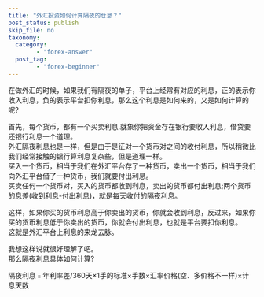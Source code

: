 ```yaml
---
title: "外汇投资如何计算隔夜的仓息？"
post_status: publish
skip_file: no
taxonomy:
  category:
        - "forex-answer"
  post_tag:
        - "forex-beginner"
---
```


在做外汇的时候，如果我们有隔夜的单子，平台上经常有对应的利息，正的表示你收入利息，负的表示平台扣你利息，那么这个利息是如何来的，又是如何计算的呢?

首先，每个货币，都有一个买卖利息.就象你把资金存在银行要收入利息，借贷要还银行利息一个道理。  
外汇隔夜利息也是一样，但是由于是征对一个货币对之间的收付利息，所以稍微比我们经常接触的银行算利息复杂些，但是道理一样。  
买入一个货币，相当于我们在外汇平台存了一种货币，卖出一个货币，相当于我们向外汇平台借了一种货币，我们就要付出利息。  
买卖任何一个货币对，买入的货币都收到利息，卖出的货币都付出利息;两个货币的息差(收到利息-付出利息)，就是每天收付的隔夜利息。

这样，如果你买的货币利息高于你卖出的货币，你就会收到利息，反过来，如果你买的货币利息低于你卖出的货币，你就会付出利息，也就是平台要扣你利息。  
这就是外汇平台上利息的来龙去脉。

我想这样说就很好理解了吧。  
那么隔夜利息具体如何计算?

隔夜利息﹦年利率差/360天×1手的标准×手数×汇率价格(空、多价格不一样)×计息天数
